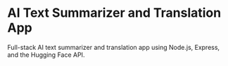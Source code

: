 # AI Text Summarizer and Translation App

Full-stack AI text summarizer and translation app using Node.js, Express, and the Hugging Face API.
